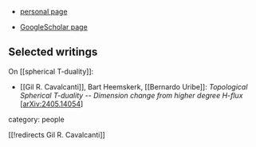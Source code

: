 
* [personal page](http://www.staff.science.uu.nl/~caval101/homepage/Home.html)

* [GoogleScholar page](https://scholar.google.com/citations?user=DtDlxpwAAAAJ&hl=en)

## Selected writings

On [[spherical T-duality]]:

* [[Gil R. Cavalcanti]], Bart Heemskerk, [[Bernardo Uribe]]: *Topological Spherical T-duality -- Dimension change from higher degree H-flux* &lbrack;[arXiv:2405.14054](https://arxiv.org/abs/2405.14054)&rbrack;


category: people

[[!redirects Gil R. Cavalcanti]]